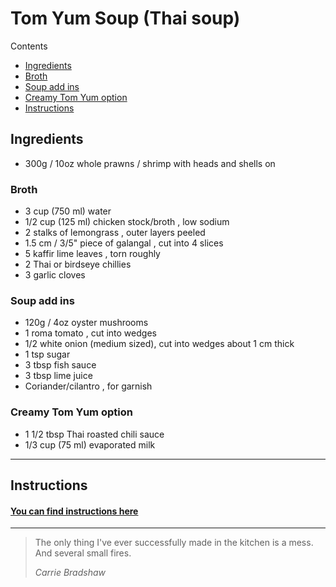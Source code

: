 # Tom Yum Soup (Thai soup)
Contents
* [Ingredients](#ingredients)
* [Broth](#broth)
* [Soup add ins](#soup-add-ins)
* [Creamy Tom Yum option](#creamy-tom-yum-option)
* [Instructions](#instructions)
## Ingredients
* 300g / 10oz whole prawns / shrimp with heads and shells on
### Broth
* 3 cup (750 ml) water
* 1/2 cup (125 ml) chicken stock/broth , low sodium
* 2 stalks of lemongrass , outer layers peeled
* 1.5 cm / 3/5" piece of galangal , cut into 4 slices
* 5 kaffir lime leaves , torn roughly
* 2 Thai or birdseye chillies
* 3 garlic cloves
### Soup add ins
* 120g / 4oz oyster mushrooms
* 1 roma tomato , cut into wedges
* 1/2 white onion (medium sized), cut into wedges about 1 cm thick
* 1 tsp sugar
* 3 tbsp fish sauce
* 3 tbsp lime juice
* Coriander/cilantro , for garnish
### Creamy Tom Yum option
* 1 1/2 tbsp Thai roasted chili sauce
* 1/3 cup (75 ml) evaporated milk
---
## Instructions
#### [You can find instructions here](https://www.recipetineats.com/tom-yum-soup-thai/)
---
>The only thing I've ever successfully made in the kitchen is a mess. And several small fires.
>
> *Carrie Bradshaw*
